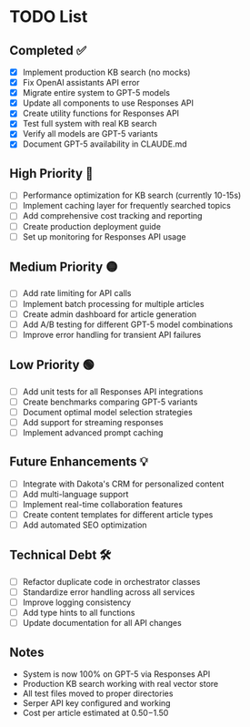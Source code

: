 # TODO List

## Completed ✅
- [x] Implement production KB search (no mocks)
- [x] Fix OpenAI assistants API error
- [x] Migrate entire system to GPT-5 models
- [x] Update all components to use Responses API
- [x] Create utility functions for Responses API
- [x] Test full system with real KB search
- [x] Verify all models are GPT-5 variants
- [x] Document GPT-5 availability in CLAUDE.md

## High Priority 🔴
- [ ] Performance optimization for KB search (currently 10-15s)
- [ ] Implement caching layer for frequently searched topics
- [ ] Add comprehensive cost tracking and reporting
- [ ] Create production deployment guide
- [ ] Set up monitoring for Responses API usage

## Medium Priority 🟡
- [ ] Add rate limiting for API calls
- [ ] Implement batch processing for multiple articles
- [ ] Create admin dashboard for article generation
- [ ] Add A/B testing for different GPT-5 model combinations
- [ ] Improve error handling for transient API failures

## Low Priority 🟢
- [ ] Add unit tests for all Responses API integrations
- [ ] Create benchmarks comparing GPT-5 variants
- [ ] Document optimal model selection strategies
- [ ] Add support for streaming responses
- [ ] Implement advanced prompt caching

## Future Enhancements 💡
- [ ] Integrate with Dakota's CRM for personalized content
- [ ] Add multi-language support
- [ ] Implement real-time collaboration features
- [ ] Create content templates for different article types
- [ ] Add automated SEO optimization

## Technical Debt 🛠️
- [ ] Refactor duplicate code in orchestrator classes
- [ ] Standardize error handling across all services
- [ ] Improve logging consistency
- [ ] Add type hints to all functions
- [ ] Update documentation for all API changes

## Notes
- System is now 100% on GPT-5 via Responses API
- Production KB search working with real vector store
- All test files moved to proper directories
- Serper API key configured and working
- Cost per article estimated at $0.50-$1.50